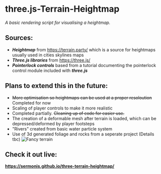 # three.js-Terrain-Heightmap
*A basic rendering script for visualising a heightmap.*
## Sources:
* ***Heightmap*** from https://terrain.party/ which is a source for heightmaps usually used in cities skylines maps
* ***Three.js libraries*** from https://three.js/
* ***Pointerlock controls*** based from a tutorial documenting the pointerlock control module included with ***three.js***

## Plans to extend this in the future:
* ~~More optimisation so heightmaps can be used at a proper resoloution~~ Completed for now
* Scaling of player controls to make it more realistic
* Completed partially. ~~Cleaning up of code for easier use.~~
* The creation of a deformable mesh after terrain is loaded, which can be depressed/deformed by player footsteps
* "Rivers" created from basic water particle system
* Use of 3d generated foliage and rocks from a seperate project (Details tbc)
![Fancy terrain](https://image.ibb.co/ct5wpd/Screen_Shot_2018_05_28_at_21_22_25.jpg)
## Check it out live:
**https://sermonis.github.io/three-terrain-heightmap/**
